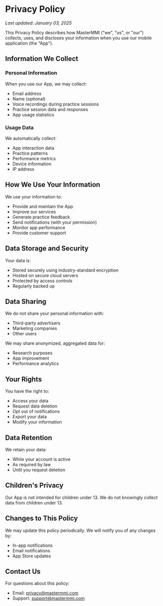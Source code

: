 # Privacy Policy

*Last updated: January 03, 2025*

This Privacy Policy describes how MasterMMI ("we", "us", or "our") collects, uses, and discloses your information when you use our mobile application (the "App").

## Information We Collect

### Personal Information
When you use our App, we may collect:
- Email address
- Name (optional)
- Voice recordings during practice sessions
- Practice session data and responses
- App usage statistics

### Usage Data
We automatically collect:
- App interaction data
- Practice patterns
- Performance metrics
- Device information
- IP address

## How We Use Your Information

We use your information to:
- Provide and maintain the App
- Improve our services
- Generate practice feedback
- Send notifications (with your permission)
- Monitor app performance
- Provide customer support

## Data Storage and Security

Your data is:
- Stored securely using industry-standard encryption
- Hosted on secure cloud servers
- Protected by access controls
- Regularly backed up

## Data Sharing

We do not share your personal information with:
- Third-party advertisers
- Marketing companies
- Other users

We may share anonymized, aggregated data for:
- Research purposes
- App improvement
- Performance analytics

## Your Rights

You have the right to:
- Access your data
- Request data deletion
- Opt out of notifications
- Export your data
- Modify your information

## Data Retention

We retain your data:
- While your account is active
- As required by law
- Until you request deletion

## Children's Privacy

Our App is not intended for children under 13. We do not knowingly collect data from children under 13.

## Changes to This Policy

We may update this policy periodically. We will notify you of any changes by:
- In-app notifications
- Email notifications
- App Store updates

## Contact Us

For questions about this policy:
- Email: privacy@mastermmi.com
- Support: support@mastermmi.com
